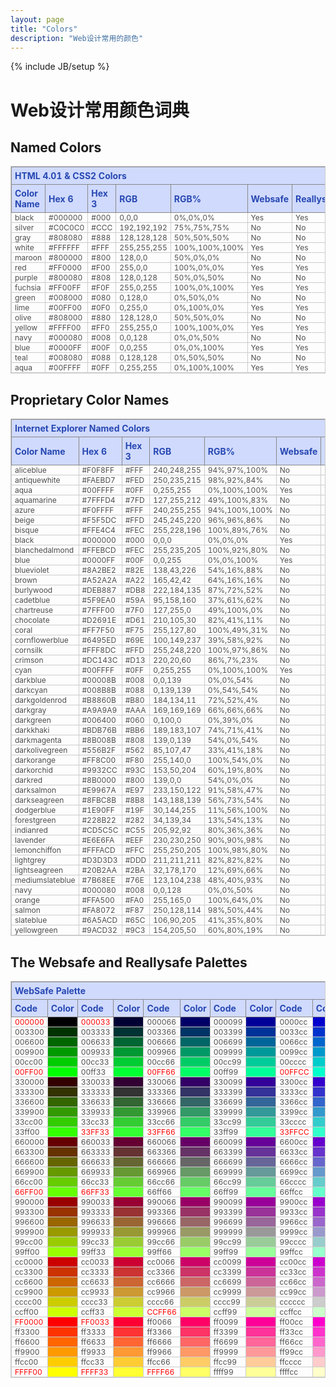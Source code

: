 ```yaml
---
layout: page
title: "Colors"
description: "Web设计常用的颜色"
---
```

{% include JB/setup %}


<style>
table{border:1px solid #cccccc;width:100%;margin:10px auto;}
table th{border:1px solid #888888;background-color:#D0DAFD;text-align:left;color:#2748B2;padding:5px;font-size:14px;}
table td{border:1px solid #cccccc;color:#4D4D4D;padding:5px;font-size:12px;}
table tr:hover{ background-color:lightgrey; } 
.firstCell a{font-weight:bold;color:#4D4D4D}
.note{font-size:14px;color:#008080;width:76%;margin:auto;padding:10px;border:0;float:left;}
.colorsTable td{padding:0px 5px;}
</style>

# Web设计常用颜色词典

## Named Colors

<table  border="1" class="colorsTable">
<tbody><tr><th colspan="8">HTML 4.01 &amp; CSS2 Colors</th></tr>
<tr>
	<th>Color Name</th>
 	<th>Hex 6</th>
	<th>Hex 3</th>
 	<th>RGB</th>
 	<th>RGB%</th>
 	<th>Websafe</th>
 	<th>Reallysafe</th>
 	<th>Sample</th>
</tr>
<tr><td>black</td><td>#000000</td><td>#000</td><td>0,0,0</td><td>0%,0%,0%</td><td>Yes</td><td>Yes</td><td style="background-color: rgb(0, 0, 0);">&nbsp;</td></tr><tr><td>silver</td><td>#C0C0C0</td><td>#CCC</td><td>192,192,192</td><td>75%,75%,75%</td><td>No</td><td>No</td><td style="background-color: rgb(192, 192, 192);">&nbsp;</td></tr>
<tr><td>gray</td><td>#808080</td><td>#888</td><td>128,128,128</td><td>50%,50%,50%</td><td>No</td><td>No</td><td style="background-color: rgb(128, 128, 128);">&nbsp;</td></tr>
<tr><td>white</td><td>#FFFFFF</td><td>#FFF</td><td>255,255,255</td><td>100%,100%,100%</td><td>Yes</td><td>Yes</td><td style="background-color: rgb(255, 255, 255);">&nbsp;</td></tr>
<tr><td>maroon</td><td>#800000</td><td>#800</td><td>128,0,0</td><td>50%,0%,0%</td><td>No</td><td>No</td><td style="background-color: rgb(128, 0, 0);">&nbsp;</td></tr><tr><td>red</td><td>#FF0000</td><td>#F00</td><td>255,0,0</td><td>100%,0%,0%</td><td>Yes</td><td>Yes</td><td style="background-color: rgb(255, 0, 0);">&nbsp;</td></tr>
<tr><td>purple</td><td>#800080</td><td>#808</td><td>128,0,128</td><td>50%,0%,50%</td><td>No</td><td>No</td><td style="background-color: rgb(128, 0, 128);">&nbsp;</td></tr><tr><td>fuchsia</td><td>#FF00FF</td><td>#F0F</td><td>255,0,255</td><td>100%,0%,100%</td><td>Yes</td><td>Yes</td><td style="background-color: rgb(255, 0, 255);">&nbsp;</td></tr>
<tr><td>green</td><td>#008000</td><td>#080</td><td>0,128,0</td><td>0%,50%,0%</td><td>No</td><td>No</td><td style="background-color: rgb(0, 128, 0);">&nbsp;</td></tr><tr><td>lime</td><td>#00FF00</td><td>#0F0</td><td>0,255,0</td><td>0%,100%,0%</td><td>Yes</td><td>Yes</td><td style="background-color: rgb(0, 255, 0);">&nbsp;</td></tr>
<tr><td>olive</td><td>#808000</td><td>#880</td><td>128,128,0</td><td>50%,50%,0%</td><td>No</td><td>No</td><td style="background-color: rgb(128, 128, 0);">&nbsp;</td></tr><tr><td>yellow</td><td>#FFFF00</td><td>#FF0</td><td>255,255,0</td><td>100%,100%,0%</td><td>Yes</td><td>Yes</td><td style="background-color: rgb(255, 255, 0);">&nbsp;</td></tr>
<tr><td>navy</td><td>#000080</td><td>#008</td><td>0,0,128</td><td>0%,0%,50%</td><td>No</td><td>No</td><td style="background-color: rgb(0, 0, 128);">&nbsp;</td></tr><tr><td>blue</td><td>#0000FF</td><td>#00F</td><td>0,0,255</td><td>0%,0%,100%</td><td>Yes</td><td>Yes</td><td style="background-color: rgb(0, 0, 255);">&nbsp;</td></tr>
<tr><td>teal</td><td>#008080</td><td>#088</td><td>0,128,128</td><td>0%,50%,50%</td><td>No</td><td>No</td><td style="background-color: rgb(0, 128, 128);">&nbsp;</td></tr><tr><td>aqua</td><td>#00FFFF</td><td>#0FF</td><td>0,255,255</td><td>0%,100%,100%</td><td>Yes</td><td>Yes</td><td style="background-color: rgb(0, 255, 255);">&nbsp;</td></tr>
</tbody>
</table>

## Proprietary Color Names

<table border="1"  class="colorsTable">
<tbody><tr><th colspan="8">Internet Explorer Named Colors</th></tr>
<tr>
 <th>Color Name</th>
 <th>Hex 6</th>
 <th>Hex 3</th>
 <th>RGB</th>
 <th>RGB%</th>
 <th>Websafe</th>
 <th>Reallysafe</th>
 <th>Sample</th>
</tr>
<tr><td>aliceblue</td><td>#F0F8FF</td><td>#FFF</td><td>240,248,255</td><td>94%,97%,100%</td><td>No</td><td>No</td><td style="background-color: rgb(240, 248, 255);">&nbsp;</td></tr><tr><td>antiquewhite</td><td>#FAEBD7</td><td>#FED</td><td>250,235,215</td><td>98%,92%,84%</td><td>No</td><td>No</td><td style="background-color: rgb(250, 235, 215);">&nbsp;</td></tr><tr><td>aqua</td><td>#00FFFF</td><td>#0FF</td><td>0,255,255</td><td>0%,100%,100%</td><td>Yes</td><td>Yes</td><td style="background-color: rgb(0, 255, 255);">&nbsp;</td></tr>

<tr><td>aquamarine</td><td>#7FFFD4</td><td>#7FD</td><td>127,255,212</td><td>49%,100%,83%</td><td>No</td><td>No</td><td style="background-color: rgb(127, 255, 212);">&nbsp;</td></tr>
<tr><td>azure</td><td>#F0FFFF</td><td>#FFF</td><td>240,255,255</td><td>94%,100%,100%</td><td>No</td><td>No</td><td style="background-color: rgb(240, 255, 255);">&nbsp;</td></tr>
<tr><td>beige</td><td>#F5F5DC</td><td>#FFD</td><td>245,245,220</td><td>96%,96%,86%</td><td>No</td><td>No</td><td style="background-color: rgb(245, 245, 220);">&nbsp;</td></tr>
<tr><td>bisque</td><td>#FFE4C4</td><td>#FEC</td><td>255,228,196</td><td>100%,89%,76%</td><td>No</td><td>No</td><td style="background-color: rgb(255, 228, 196);">&nbsp;</td></tr>
<tr><td>black</td><td>#000000</td><td>#000</td><td>0,0,0</td><td>0%,0%,0%</td><td>Yes</td><td>Yes</td><td style="background-color: rgb(0, 0, 0);">&nbsp;</td></tr><tr><td>blanchedalmond</td><td>#FFEBCD</td><td>#FEC</td>
<td>255,235,205</td><td>100%,92%,80%</td><td>No</td><td>No</td><td style="background-color: rgb(255, 235, 205);">&nbsp;</td></tr><tr><td>blue</td><td>#0000FF</td><td>#00F</td><td>0,0,255</td><td>0%,0%,100%</td><td>Yes</td><td>Yes</td><td style="background-color: rgb(0, 0, 255);">&nbsp;</td></tr>
<tr><td>blueviolet</td><td>#8A2BE2</td><td>#82E</td><td>138,43,226</td><td>54%,16%,88%</td><td>No</td><td>No</td><td style="background-color: rgb(138, 43, 226);">&nbsp;</td></tr>
<tr><td>brown</td><td>#A52A2A</td><td>#A22</td><td>165,42,42</td><td>64%,16%,16%</td><td>No</td><td>No</td><td style="background-color: rgb(165, 42, 42);">&nbsp;</td></tr>
<tr><td>burlywood</td><td>#DEB887</td><td>#DB8</td><td>222,184,135</td><td>87%,72%,52%</td><td>No</td><td>No</td><td style="background-color: rgb(222, 184, 135);">&nbsp;</td></tr>
<tr><td>cadetblue</td><td>#5F9EA0</td><td>#59A</td><td>95,158,160</td><td>37%,61%,62%</td><td>No</td><td>No</td><td style="background-color: rgb(95, 158, 160);">&nbsp;</td></tr>
<tr><td>chartreuse</td><td>#7FFF00</td><td>#7F0</td><td>127,255,0</td><td>49%,100%,0%</td><td>No</td><td>No</td><td style="background-color: rgb(127, 255, 0);">&nbsp;</td></tr>
<tr><td>chocolate</td><td>#D2691E</td><td>#D61</td><td>210,105,30</td><td>82%,41%,11%</td><td>No</td><td>No</td><td style="background-color: rgb(210, 105, 30);">&nbsp;</td></tr><tr><td>coral</td><td>#FF7F50</td><td>#F75</td><td>255,127,80</td><td>100%,49%,31%</td><td>No</td><td>No</td><td style="background-color: rgb(255, 127, 80);">&nbsp;</td></tr>
<tr><td>cornflowerblue</td><td>#6495ED</td><td>#69E</td><td>100,149,237</td><td>39%,58%,92%</td><td>No</td><td>No</td><td style="background-color: rgb(100, 149, 237);">&nbsp;</td></tr><tr><td>cornsilk</td><td>#FFF8DC</td><td>#FFD</td><td>255,248,220</td><td>100%,97%,86%</td><td>No</td><td>No</td><td style="background-color: rgb(255, 248, 220);">&nbsp;</td></tr>
<tr><td>crimson</td><td>#DC143C</td><td>#D13</td><td>220,20,60</td><td>86%,7%,23%</td><td>No</td><td>No</td><td style="background-color: rgb(220, 20, 60);">&nbsp;</td></tr>
<tr><td>cyan</td><td>#00FFFF</td><td>#0FF</td><td>0,255,255</td><td>0%,100%,100%</td><td>Yes</td><td>Yes</td><td style="background-color: rgb(0, 255, 255);">&nbsp;</td></tr>
<tr><td>darkblue</td><td>#00008B</td><td>#008</td><td>0,0,139</td><td>0%,0%,54%</td><td>No</td><td>No</td><td style="background-color: rgb(0, 0, 139);">&nbsp;</td></tr>
<tr><td>darkcyan</td><td>#008B8B</td><td>#088</td><td>0,139,139</td><td>0%,54%,54%</td><td>No</td><td>No</td><td style="background-color: rgb(0, 139, 139);">&nbsp;</td></tr>
<tr><td>darkgoldenrod</td><td>#B8860B</td><td>#B80</td><td>184,134,11</td><td>72%,52%,4%</td><td>No</td><td>No</td><td style="background-color: rgb(184, 134, 11);">&nbsp;</td></tr><tr><td>darkgray</td><td>#A9A9A9</td><td>#AAA</td><td>169,169,169</td><td>66%,66%,66%</td><td>No</td><td>No</td><td style="background-color: rgb(169, 169, 169);">&nbsp;</td></tr><tr><td>darkgreen</td><td>#006400</td><td>#060</td><td>0,100,0</td><td>0%,39%,0%</td><td>No</td><td>No</td><td style="background-color: rgb(0, 100, 0);">&nbsp;</td></tr><tr><td>darkkhaki</td><td>#BDB76B</td><td>#BB6</td><td>189,183,107</td><td>74%,71%,41%</td><td>No</td><td>No</td><td style="background-color: rgb(189, 183, 107);">&nbsp;</td></tr><tr><td>darkmagenta</td><td>#8B008B</td><td>#808</td><td>139,0,139</td><td>54%,0%,54%</td><td>No</td><td>No</td><td style="background-color: rgb(139, 0, 139);">&nbsp;</td></tr><tr><td>darkolivegreen</td><td>#556B2F</td><td>#562</td><td>85,107,47</td><td>33%,41%,18%</td><td>No</td><td>No</td><td style="background-color: rgb(85, 107, 47);">&nbsp;</td></tr><tr><td>darkorange</td><td>#FF8C00</td><td>#F80</td><td>255,140,0</td><td>100%,54%,0%</td><td>No</td><td>No</td><td style="background-color: rgb(255, 140, 0);">&nbsp;</td></tr><tr><td>darkorchid</td><td>#9932CC</td><td>#93C</td><td>153,50,204</td><td>60%,19%,80%</td><td>No</td><td>No</td><td style="background-color: rgb(153, 50, 204);">&nbsp;</td></tr><tr><td>darkred</td><td>#8B0000</td><td>#800</td><td>139,0,0</td><td>54%,0%,0%</td><td>No</td><td>No</td><td style="background-color: rgb(139, 0, 0);">&nbsp;</td></tr><tr><td>darksalmon</td><td>#E9967A</td><td>#E97</td><td>233,150,122</td><td>91%,58%,47%</td><td>No</td><td>No</td><td style="background-color: rgb(233, 150, 122);">&nbsp;</td></tr><tr><td>darkseagreen</td><td>#8FBC8B</td><td>#8B8</td><td>143,188,139</td><td>56%,73%,54%</td><td>No</td><td>No</td><td style="background-color: rgb(143, 188, 139);">&nbsp;</td></tr><tr><td>dodgerblue</td><td>#1E90FF</td><td>#19F</td><td>30,144,255</td><td>11%,56%,100%</td><td>No</td><td>No</td><td style="background-color: rgb(30, 144, 255);">&nbsp;</td></tr><tr><td>forestgreen</td><td>#228B22</td><td>#282</td><td>34,139,34</td><td>13%,54%,13%</td><td>No</td><td>No</td><td style="background-color: rgb(34, 139, 34);">&nbsp;</td></tr><tr><td>indianred</td><td>#CD5C5C</td><td>#C55</td><td>205,92,92</td><td>80%,36%,36%</td><td>No</td><td>No</td><td style="background-color: rgb(205, 92, 92);">&nbsp;</td></tr><tr><td>lavender</td><td>#E6E6FA</td><td>#EEF</td><td>230,230,250</td><td>90%,90%,98%</td><td>No</td><td>No</td><td style="background-color: rgb(230, 230, 250);">&nbsp;</td></tr><tr><td>lemonchiffon</td><td>#FFFACD</td><td>#FFC</td><td>255,250,205</td><td>100%,98%,80%</td><td>No</td><td>No</td><td style="background-color: rgb(255, 250, 205);">&nbsp;</td></tr><tr><td>lightgrey</td><td>#D3D3D3</td><td>#DDD</td><td>211,211,211</td><td>82%,82%,82%</td><td>No</td><td>No</td><td style="background-color: rgb(211, 211, 211);">&nbsp;</td></tr><tr><td>lightseagreen</td><td>#20B2AA</td><td>#2BA</td><td>32,178,170</td><td>12%,69%,66%</td><td>No</td><td>No</td><td style="background-color: rgb(32, 178, 170);">&nbsp;</td></tr><tr><td>mediumslateblue</td><td>#7B68EE</td><td>#76E</td><td>123,104,238</td><td>48%,40%,93%</td><td>No</td><td>No</td><td style="background-color: rgb(123, 104, 238);">&nbsp;</td></tr><tr><td>navy</td><td>#000080</td><td>#008</td><td>0,0,128</td><td>0%,0%,50%</td><td>No</td><td>No</td><td style="background-color: rgb(0, 0, 128);">&nbsp;</td></tr><tr><td>orange</td><td>#FFA500</td><td>#FA0</td><td>255,165,0</td><td>100%,64%,0%</td><td>No</td><td>No</td><td style="background-color: rgb(255, 165, 0);">&nbsp;</td></tr><tr><td>salmon</td><td>#FA8072</td><td>#F87</td><td>250,128,114</td><td>98%,50%,44%</td><td>No</td><td>No</td><td style="background-color: rgb(250, 128, 114);">&nbsp;</td></tr><tr><td>slateblue</td><td>#6A5ACD</td><td>#65C</td><td>106,90,205</td><td>41%,35%,80%</td><td>No</td><td>No</td><td style="background-color: rgb(106, 90, 205);">&nbsp;</td></tr><tr><td>yellowgreen</td><td>#9ACD32</td><td>#9C3</td><td>154,205,50</td><td>60%,80%,19%</td><td>No</td><td>No</td><td style="background-color: rgb(154, 205, 50);">&nbsp;</td></tr>
</tbody>

</table>

## The Websafe and Reallysafe Palettes

<table  border="1"   class="colorsTable">
<tbody><tr><th colspan="12">WebSafe Palette</th></tr>
<tr>
 <th>Code</th>
 <th>Color</th>
 <th>Code</th>
 <th>Color</th>
 <th>Code</th>
 <th>Color</th>
 <th>Code</th>
 <th>Color</th>
 <th>Code</th>
 <th>Color</th>
 <th>Code</th>
 <th>Color</th>
</tr>
<tr>
	<td style="color: rgb(255, 0, 0);">000000</td>
	<td bgcolor="#000000">&nbsp;</td>
	<td style="color: rgb(255, 0, 0);">000033</td>
	<td bgcolor="#000033">&nbsp;</td>
	<td>000066</td>
	<td bgcolor="#000066">&nbsp;</td>
	<td>000099</td>
	<td bgcolor="#000099">&nbsp;</td>
	<td>0000cc</td>
	<td bgcolor="#0000cc">&nbsp;</td>
	<td style="color: rgb(255, 0, 0);">0000FF</td>
	<td bgcolor="#0000ff">&nbsp;</td>
</tr>
<tr>
	<td>003300</td>
	<td bgcolor="#003300">&nbsp;</td>
	<td>003333</td>
	<td bgcolor="#003333">&nbsp;</td>
	<td>003366</td>
	<td bgcolor="#003366">&nbsp;</td>
	<td>003399</td>
	<td bgcolor="#003399">&nbsp;</td>
	<td>0033cc</td>
	<td bgcolor="#0033cc">&nbsp;</td>
	<td>0033ff</td>
	<td bgcolor="#0033ff">&nbsp;</td>
</tr>
<tr><td>006600</td><td bgcolor="#006600">&nbsp;</td><td>006633</td><td bgcolor="#006633">&nbsp;</td><td>006666</td><td bgcolor="#006666">&nbsp;</td><td>006699</td><td bgcolor="#006699">&nbsp;</td><td>0066cc</td><td bgcolor="#0066cc">&nbsp;</td><td>0066ff</td><td bgcolor="#0066ff">&nbsp;</td></tr>
<tr><td>009900</td><td bgcolor="#009900">&nbsp;</td><td>009933</td><td bgcolor="#009933">&nbsp;</td><td>009966</td><td bgcolor="#009966">&nbsp;</td><td>009999</td><td bgcolor="#009999">&nbsp;</td><td>0099cc</td><td bgcolor="#0099cc">&nbsp;</td><td>0099ff</td><td bgcolor="#0099ff">&nbsp;</td></tr>
<tr><td>00cc00</td><td bgcolor="#00cc00">&nbsp;</td><td>00cc33</td><td bgcolor="#00cc33">&nbsp;</td><td>00cc66</td><td bgcolor="#00cc66">&nbsp;</td><td>00cc99</td><td bgcolor="#00cc99">&nbsp;</td><td>00cccc</td><td bgcolor="#00cccc">&nbsp;</td><td>00ccff</td><td bgcolor="#00ccff">&nbsp;</td></tr>
<tr><td style="color: rgb(255, 0, 0);">00FF00</td><td bgcolor="#00ff00">&nbsp;</td><td>00ff33</td><td bgcolor="#00ff33">&nbsp;</td><td style="color: rgb(255, 0, 0);">00FF66</td><td bgcolor="#00ff66">&nbsp;</td><td>00ff99</td><td bgcolor="#00ff99">&nbsp;</td><td style="color: rgb(255, 0, 0);">00FFCC</td><td bgcolor="#00ffcc">&nbsp;</td><td style="color: rgb(255, 0, 0);">00FFFF</td><td bgcolor="#00ffff">&nbsp;</td></tr><tr><td>330000</td><td bgcolor="#330000">&nbsp;</td><td>330033</td><td bgcolor="#330033">&nbsp;</td><td>330066</td><td bgcolor="#330066">&nbsp;</td><td>330099</td><td bgcolor="#330099">&nbsp;</td><td>3300cc</td><td bgcolor="#3300cc">&nbsp;</td><td>3300ff</td><td bgcolor="#3300ff">&nbsp;</td></tr><tr><td>333300</td><td bgcolor="#333300">&nbsp;</td><td>333333</td><td bgcolor="#333333">&nbsp;</td><td>333366</td><td bgcolor="#333366">&nbsp;</td><td>333399</td><td bgcolor="#333399">&nbsp;</td><td>3333cc</td><td bgcolor="#3333cc">&nbsp;</td><td>3333ff</td><td bgcolor="#3333ff">&nbsp;</td></tr><tr><td>336600</td><td bgcolor="#336600">&nbsp;</td><td>336633</td><td bgcolor="#336633">&nbsp;</td><td>336666</td><td bgcolor="#336666">&nbsp;</td><td>336699</td><td bgcolor="#336699">&nbsp;</td><td>3366cc</td><td bgcolor="#3366cc">&nbsp;</td><td>3366ff</td><td bgcolor="#3366ff">&nbsp;</td></tr><tr><td>339900</td><td bgcolor="#339900">&nbsp;</td><td>339933</td><td bgcolor="#339933">&nbsp;</td><td>339966</td><td bgcolor="#339966">&nbsp;</td><td>339999</td><td bgcolor="#339999">&nbsp;</td><td>3399cc</td><td bgcolor="#3399cc">&nbsp;</td><td>3399ff</td><td bgcolor="#3399ff">&nbsp;</td></tr><tr><td>33cc00</td><td bgcolor="#33cc00">&nbsp;</td><td>33cc33</td><td bgcolor="#33cc33">&nbsp;</td><td>33cc66</td><td bgcolor="#33cc66">&nbsp;</td><td>33cc99</td><td bgcolor="#33cc99">&nbsp;</td><td>33cccc</td><td bgcolor="#33cccc">&nbsp;</td><td>33ccff</td><td bgcolor="#33ccff">&nbsp;</td></tr><tr><td>33ff00</td><td bgcolor="#33ff00">&nbsp;</td><td style="color: rgb(255, 0, 0);">33FF33</td><td bgcolor="#33ff33">&nbsp;</td><td style="color: rgb(255, 0, 0);">33FF66</td><td bgcolor="#33ff66">&nbsp;</td><td>33ff99</td><td bgcolor="#33ff99">&nbsp;</td><td style="color: rgb(255, 0, 0);">33FFCC</td><td bgcolor="#33ffcc">&nbsp;</td><td style="color: rgb(255, 0, 0);">33FFFF</td><td bgcolor="#33ffff">&nbsp;</td></tr><tr><td>660000</td><td bgcolor="#660000">&nbsp;</td><td>660033</td><td bgcolor="#660033">&nbsp;</td><td>660066</td><td bgcolor="#660066">&nbsp;</td><td>660099</td><td bgcolor="#660099">&nbsp;</td><td>6600cc</td><td bgcolor="#6600cc">&nbsp;</td><td>6600ff</td><td bgcolor="#6600ff">&nbsp;</td></tr><tr><td>663300</td><td bgcolor="#663300">&nbsp;</td><td>663333</td><td bgcolor="#663333">&nbsp;</td><td>663366</td><td bgcolor="#663366">&nbsp;</td><td>663399</td><td bgcolor="#663399">&nbsp;</td><td>6633cc</td><td bgcolor="#6633cc">&nbsp;</td><td>6633ff</td><td bgcolor="#6633ff">&nbsp;</td></tr><tr><td>666600</td><td bgcolor="#666600">&nbsp;</td><td>666633</td><td bgcolor="#666633">&nbsp;</td><td>666666</td><td bgcolor="#666666">&nbsp;</td><td>666699</td><td bgcolor="#666699">&nbsp;</td><td>6666cc</td><td bgcolor="#6666cc">&nbsp;</td><td>6666ff</td><td bgcolor="#6666ff">&nbsp;</td></tr><tr><td>669900</td><td bgcolor="#669900">&nbsp;</td><td>669933</td><td bgcolor="#669933">&nbsp;</td><td>669966</td><td bgcolor="#669966">&nbsp;</td><td>669999</td><td bgcolor="#669999">&nbsp;</td><td>6699cc</td><td bgcolor="#6699cc">&nbsp;</td><td>6699ff</td><td bgcolor="#6699ff">&nbsp;</td></tr><tr><td>66cc00</td><td bgcolor="#66cc00">&nbsp;</td><td>66cc33</td><td bgcolor="#66cc33">&nbsp;</td><td>66cc66</td><td bgcolor="#66cc66">&nbsp;</td><td>66cc99</td><td bgcolor="#66cc99">&nbsp;</td><td>66cccc</td><td bgcolor="#66cccc">&nbsp;</td><td>66ccff</td><td bgcolor="#66ccff">&nbsp;</td></tr><tr><td style="color: rgb(255, 0, 0);">66FF00</td><td bgcolor="#66ff00">&nbsp;</td><td style="color: rgb(255, 0, 0);">66FF33</td><td bgcolor="#66ff33">&nbsp;</td><td>66ff66</td><td bgcolor="#66ff66">&nbsp;</td><td>66ff99</td><td bgcolor="#66ff99">&nbsp;</td><td>66ffcc</td><td bgcolor="#66ffcc">&nbsp;</td><td style="color: rgb(255, 0, 0);">66FFFF</td><td bgcolor="#66ffff">&nbsp;</td></tr><tr><td>990000</td><td bgcolor="#990000">&nbsp;</td><td>990033</td><td bgcolor="#990033">&nbsp;</td><td>990066</td><td bgcolor="#990066">&nbsp;</td><td>990099</td><td bgcolor="#990099">&nbsp;</td><td>9900cc</td><td bgcolor="#9900cc">&nbsp;</td><td>9900ff</td><td bgcolor="#9900ff">&nbsp;</td></tr><tr><td>993300</td><td bgcolor="#993300">&nbsp;</td><td>993333</td><td bgcolor="#993333">&nbsp;</td><td>993366</td><td bgcolor="#993366">&nbsp;</td><td>993399</td><td bgcolor="#993399">&nbsp;</td><td>9933cc</td><td bgcolor="#9933cc">&nbsp;</td><td>9933ff</td><td bgcolor="#9933ff">&nbsp;</td></tr><tr><td>996600</td><td bgcolor="#996600">&nbsp;</td><td>996633</td><td bgcolor="#996633">&nbsp;</td><td>996666</td><td bgcolor="#996666">&nbsp;</td><td>996699</td><td bgcolor="#996699">&nbsp;</td><td>9966cc</td><td bgcolor="#9966cc">&nbsp;</td><td>9966ff</td><td bgcolor="#9966ff">&nbsp;</td></tr><tr><td>999900</td><td bgcolor="#999900">&nbsp;</td><td>999933</td><td bgcolor="#999933">&nbsp;</td><td>999966</td><td bgcolor="#999966">&nbsp;</td><td>999999</td><td bgcolor="#999999">&nbsp;</td><td>9999cc</td><td bgcolor="#9999cc">&nbsp;</td><td>9999ff</td><td bgcolor="#9999ff">&nbsp;</td></tr><tr><td>99cc00</td><td bgcolor="#99cc00">&nbsp;</td><td>99cc33</td><td bgcolor="#99cc33">&nbsp;</td><td>99cc66</td><td bgcolor="#99cc66">&nbsp;</td><td>99cc99</td><td bgcolor="#99cc99">&nbsp;</td><td>99cccc</td><td bgcolor="#99cccc">&nbsp;</td><td>99ccff</td><td bgcolor="#99ccff">&nbsp;</td></tr><tr><td>99ff00</td><td bgcolor="#99ff00">&nbsp;</td><td>99ff33</td><td bgcolor="#99ff33">&nbsp;</td><td>99ff66</td><td bgcolor="#99ff66">&nbsp;</td><td>99ff99</td><td bgcolor="#99ff99">&nbsp;</td><td>99ffcc</td><td bgcolor="#99ffcc">&nbsp;</td><td>99ffff</td><td bgcolor="#99ffff">&nbsp;</td></tr><tr><td>cc0000</td><td bgcolor="#cc0000">&nbsp;</td><td>cc0033</td><td bgcolor="#cc0033">&nbsp;</td><td>cc0066</td><td bgcolor="#cc0066">&nbsp;</td><td>cc0099</td><td bgcolor="#cc0099">&nbsp;</td><td>cc00cc</td><td bgcolor="#cc00cc">&nbsp;</td><td>cc00ff</td><td bgcolor="#cc00ff">&nbsp;</td></tr><tr><td>cc3300</td><td bgcolor="#cc3300">&nbsp;</td><td>cc3333</td><td bgcolor="#cc3333">&nbsp;</td><td>cc3366</td><td bgcolor="#cc3366">&nbsp;</td><td>cc3399</td><td bgcolor="#cc3399">&nbsp;</td><td>cc33cc</td><td bgcolor="#cc33cc">&nbsp;</td><td>cc33ff</td><td bgcolor="#cc33ff">&nbsp;</td></tr><tr><td>cc6600</td><td bgcolor="#cc6600">&nbsp;</td><td>cc6633</td><td bgcolor="#cc6633">&nbsp;</td><td>cc6666</td><td bgcolor="#cc6666">&nbsp;</td><td>cc6699</td><td bgcolor="#cc6699">&nbsp;</td><td>cc66cc</td><td bgcolor="#cc66cc">&nbsp;</td><td>cc66ff</td><td bgcolor="#cc66ff">&nbsp;</td></tr><tr><td>cc9900</td><td bgcolor="#cc9900">&nbsp;</td><td>cc9933</td><td bgcolor="#cc9933">&nbsp;</td><td>cc9966</td><td bgcolor="#cc9966">&nbsp;</td><td>cc9999</td><td bgcolor="#cc9999">&nbsp;</td><td>cc99cc</td><td bgcolor="#cc99cc">&nbsp;</td><td>cc99ff</td><td bgcolor="#cc99ff">&nbsp;</td></tr><tr><td>cccc00</td><td bgcolor="#cccc00">&nbsp;</td><td>cccc33</td><td bgcolor="#cccc33">&nbsp;</td><td>cccc66</td><td bgcolor="#cccc66">&nbsp;</td><td>cccc99</td><td bgcolor="#cccc99">&nbsp;</td><td>cccccc</td><td bgcolor="#cccccc">&nbsp;</td><td>ccccff</td><td bgcolor="#ccccff">&nbsp;</td></tr><tr><td>ccff00</td><td bgcolor="#ccff00">&nbsp;</td><td>ccff33</td><td bgcolor="#ccff33">&nbsp;</td><td style="color: rgb(255, 0, 0);">CCFF66</td><td bgcolor="#ccff66">&nbsp;</td><td>ccff99</td><td bgcolor="#ccff99">&nbsp;</td><td>ccffcc</td><td bgcolor="#ccffcc">&nbsp;</td><td>ccffff</td><td bgcolor="#ccffff">&nbsp;</td></tr><tr><td style="color: rgb(255, 0, 0);">FF0000</td><td bgcolor="#ff0000">&nbsp;</td><td style="color: rgb(255, 0, 0);">FF0033</td><td bgcolor="#ff0033">&nbsp;</td><td>ff0066</td><td bgcolor="#ff0066">&nbsp;</td><td>ff0099</td><td bgcolor="#ff0099">&nbsp;</td><td>ff00cc</td><td bgcolor="#ff00cc">&nbsp;</td><td style="color: rgb(255, 0, 0);">FF00FF</td><td bgcolor="#ff00ff">&nbsp;</td></tr><tr><td>ff3300</td><td bgcolor="#ff3300">&nbsp;</td><td>ff3333</td><td bgcolor="#ff3333">&nbsp;</td><td>ff3366</td><td bgcolor="#ff3366">&nbsp;</td><td>ff3399</td><td bgcolor="#ff3399">&nbsp;</td><td>ff33cc</td><td bgcolor="#ff33cc">&nbsp;</td><td>ff33ff</td><td bgcolor="#ff33ff">&nbsp;</td></tr><tr><td>ff6600</td><td bgcolor="#ff6600">&nbsp;</td><td>ff6633</td><td bgcolor="#ff6633">&nbsp;</td><td>ff6666</td><td bgcolor="#ff6666">&nbsp;</td><td>ff6699</td><td bgcolor="#ff6699">&nbsp;</td><td>ff66cc</td><td bgcolor="#ff66cc">&nbsp;</td><td>ff66ff</td><td bgcolor="#ff66ff">&nbsp;</td></tr><tr><td>ff9900</td><td bgcolor="#ff9900">&nbsp;</td><td>ff9933</td><td bgcolor="#ff9933">&nbsp;</td><td>ff9966</td><td bgcolor="#ff9966">&nbsp;</td><td>ff9999</td><td bgcolor="#ff9999">&nbsp;</td><td>ff99cc</td><td bgcolor="#ff99cc">&nbsp;</td><td>ff99ff</td><td bgcolor="#ff99ff">&nbsp;</td></tr><tr><td>ffcc00</td><td bgcolor="#ffcc00">&nbsp;</td><td>ffcc33</td><td bgcolor="#ffcc33">&nbsp;</td><td>ffcc66</td><td bgcolor="#ffcc66">&nbsp;</td><td>ffcc99</td><td bgcolor="#ffcc99">&nbsp;</td><td>ffcccc</td><td bgcolor="#ffcccc">&nbsp;</td><td>ffccff</td><td bgcolor="#ffccff">&nbsp;</td></tr><tr><td style="color: rgb(255, 0, 0);">FFFF00</td><td bgcolor="#ffff00">&nbsp;</td><td style="color: rgb(255, 0, 0);">FFFF33</td><td bgcolor="#ffff33">&nbsp;</td><td style="color: rgb(255, 0, 0);">FFFF66</td><td bgcolor="#ffff66">&nbsp;</td><td>ffff99</td><td bgcolor="#ffff99">&nbsp;</td><td>ffffcc</td><td bgcolor="#ffffcc">&nbsp;</td><td style="color: rgb(255, 0, 0);">FFFFFF</td><td bgcolor="#ffffff">&nbsp;</td></tr>


</tbody>
</table>

